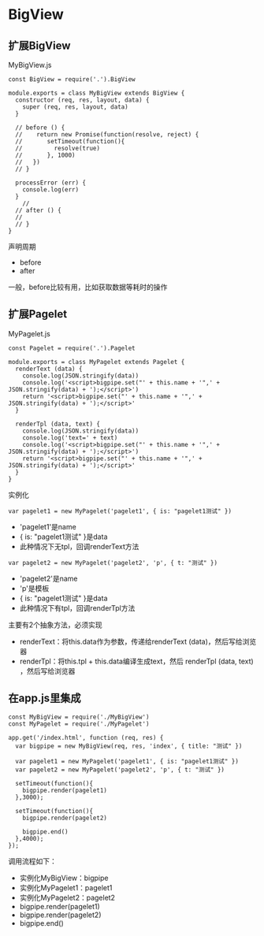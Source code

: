 # BigView


## 扩展BigView

MyBigView.js

```
const BigView = require('.').BigView

module.exports = class MyBigView extends BigView {  
  constructor (req, res, layout, data) {
    super (req, res, layout, data)
  }
  
  // before () {
  //    return new Promise(function(resolve, reject) {
  //       setTimeout(function(){
  //         resolve(true)
  //       }, 1000)
  //   })
  // }

  processError (err) {
    console.log(err)
  }
    //
  // after () {
  //
  // }
}
```

声明周期

- before
- after

一般，before比较有用，比如获取数据等耗时的操作


## 扩展Pagelet

MyPagelet.js

```
const Pagelet = require('.').Pagelet

module.exports = class MyPagelet extends Pagelet {
  renderText (data) {
    console.log(JSON.stringify(data))
    console.log('<script>bigpipe.set("' + this.name + '",' + JSON.stringify(data) + ');</script>')
    return '<script>bigpipe.set("' + this.name + '",' + JSON.stringify(data) + ');</script>'
  }

  renderTpl (data, text) {
    console.log(JSON.stringify(data))
    console.log('text=' + text)
    console.log('<script>bigpipe.set("' + this.name + '",' + JSON.stringify(data) + ');</script>')
    return '<script>bigpipe.set("' + this.name + '",' + JSON.stringify(data) + ');</script>'
  }
}

```

实例化

```
var pagelet1 = new MyPagelet('pagelet1', { is: "pagelet1测试" })
```

- 'pagelet1'是name
-  { is: "pagelet1测试" }是data
- 此种情况下无tpl，回调renderText方法

```
var pagelet2 = new MyPagelet('pagelet2', 'p', { t: "测试" })
```

- 'pagelet2'是name
- 'p'是模板
-  { is: "pagelet1测试" }是data
- 此种情况下有tpl，回调renderTpl方法


主要有2个抽象方法，必须实现

- renderText：将this.data作为参数，传递给renderText (data)，然后写给浏览器
- renderTpl：将this.tpl + this.data编译生成text，然后 renderTpl (data, text) ，然后写给浏览器

## 在app.js里集成

```
const MyBigView = require('./MyBigView')
const MyPagelet = require('./MyPagelet')

app.get('/index.html', function (req, res) {
  var bigpipe = new MyBigView(req, res, 'index', { title: "测试" })

  var pagelet1 = new MyPagelet('pagelet1', { is: "pagelet1测试" })
  var pagelet2 = new MyPagelet('pagelet2', 'p', { t: "测试" })

  setTimeout(function(){
    bigpipe.render(pagelet1)  
  },3000);
 
  setTimeout(function(){
    bigpipe.render(pagelet2)

    bigpipe.end()  
  },4000);
});
```

调用流程如下：

- 实例化MyBigView：bigpipe
- 实例化MyPagelet1：pagelet1
- 实例化MyPagelet2：pagelet2
- bigpipe.render(pagelet1)  
- bigpipe.render(pagelet2)  
- bigpipe.end()  

